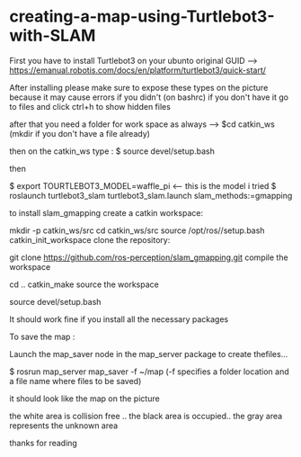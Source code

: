 # creating-a-map-using-Turtlebot3-with-SLAM

First you have to install Turtlebot3 on your ubunto original GUID --> https://emanual.robotis.com/docs/en/platform/turtlebot3/quick-start/

After installing please make sure to expose these types on the picture because it may cause errors if you didn't (on bashrc)
if you don't have it go to files and click ctrl+h to show hidden files 

after that you need a folder for work space as always --> $cd catkin_ws (mkdir if you don't have a file already)

then on the catkin_ws type : 
$ source devel/setup.bash

then 

$ export TOURTLEBOT3_MODEL=waffle_pi  <-- this is the model i tried
$ roslaunch turtlebot3_slam turtlebot3_slam.launch slam_methods:=gmapping 

to install slam_gmapping
create a catkin workspace:

mkdir -p catkin_ws/src
cd catkin_ws/src
source /opt/ros/<DISTRO>/setup.bash
catkin_init_workspace
clone the repository:

git clone https://github.com/ros-perception/slam_gmapping.git
compile the workspace

cd ..
catkin_make
source the workspace

source devel/setup.bash

It should work fine if you install all the necessary packages 

To save the map : 

Launch the map_saver node in the map_server package to create thefiles...

$ rosrun map_server map_saver -f ~/map   (-f  specifies a folder location and a file name where files to be saved)

it should look like the map on the picture 

the white area is collision free  .. the black area is occupied.. the gray area represents the unknown area

thanks for reading
